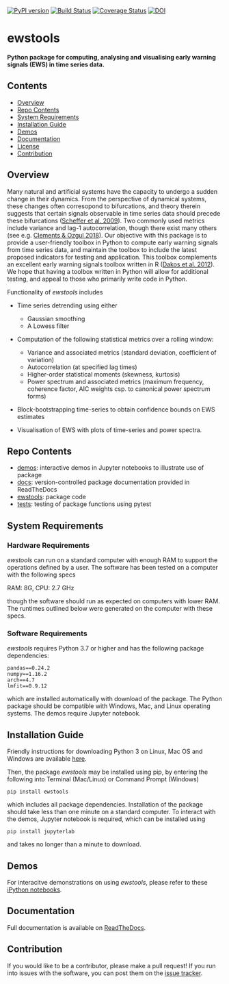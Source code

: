 [![PyPI version](https://badge.fury.io/py/ewstools.svg)](https://badge.fury.io/py/ewstools)
[![Build Status](https://travis-ci.com/ThomasMBury/ewstools.svg?branch=master)](https://travis-ci.com/ThomasMBury/ewstools)
[![Coverage Status](https://coveralls.io/repos/github/ThomasMBury/ewstools/badge.svg?branch=master&service=github)](https://coveralls.io/github/ThomasMBury/ewstools?branch=master&service=github)
[![DOI](https://zenodo.org/badge/DOI/10.5281/zenodo.3497512.svg)](https://doi.org/10.5281/zenodo.3497512)


# ewstools
**Python package for computing, analysing and visualising early warning signals (EWS)
in time series data.**

## Contents

- [Overview](#overview)
- [Repo Contents](#repo-contents)
- [System Requirements](#system-requirements)
- [Installation Guide](#installation-guide)
- [Demos](#demos)
- [Documentation](#documentation)
- [License](./LICENSE)
- [Contribution](#contribution)


## Overview

Many natural and artificial systems have the capacity to undergo a sudden change in their dynamics. From the perspective of dynamical systems, these changes often corresopond to bifurcations, and theory therein suggests that certain signals observable in time series data should precede these bifurcations ([Scheffer et al. 2009](https://www.nature.com/articles/nature08227)). Two commonly used metrics include variance and lag-1 autocorrelation, though there exist many others (see e.g. [Clements & Ozgul 2018](https://onlinelibrary.wiley.com/doi/full/10.1111/ele.12948)). Our objective with this package is to provide a user-friendly toolbox in Python to compute early warning signals from time series data, and maintain the toolbox to include the latest proposed indicators for testing and application. This toolbox complements an excellent early warning signals toolbox written in R ([Dakos et al. 2012](https://journals.plos.org/plosone/article?id=10.1371/journal.pone.0041010)). We hope that having a toolbox written in Python will allow for additional testing, and appeal to those who primarily write code in Python.

Functionality of *ewstools* includes

  - Time series detrending using either
    - Gaussian smoothing
    - A Lowess filter

  - Computation of the following statistical metrics over a rolling window:
    - Variance and associated metrics (standard deviation, coefficient of variation)
    - Autocorrelation (at specified lag times)
    - Higher-order statistical moments (skewness, kurtosis)
    - Power spectrum and associated metrics (maximum frequency, coherence factor, AIC weights csp. to canonical power spectrum forms)

  - Block-bootstrapping time-series to obtain confidence bounds on EWS estimates
  
  - Visualisation of EWS with plots of time-series and power spectra.
  

## Repo Contents

- [demos](./demos): interactive demos in Jupyter notebooks to illustrate use of package
- [docs](./docs): version-controlled package documentation provided in ReadTheDocs
- [ewstools](./ewstools): package code
- [tests](./tests): testing of package functions using pytest


## System Requirements

### Hardware Requirements

*ewstools* can run on a standard computer with enough RAM to support the operations defined by a user. The software has been tested on a computer with the following specs

RAM: 8G, CPU: 2.7 GHz

though the software should run as expected on computers with lower RAM. The runtimes outlined below were generated on the computer with these specs.

### Software Requirements

*ewstools* requires Python 3.7 or higher and has the following package dependencies:
```
pandas==0.24.2
numpy==1.16.2
arch==4.7
lmfit==0.9.12
```
which are installed automatically with download of the package. The Python package should be compatible with Windows, Mac, and Linux operating systems. The demos require Jupyter notebook.



## Installation Guide

Friendly instructions for downloading Python 3 on Linux, Mac OS and Windows are available [here](https://realpython.com/installing-python/).

Then, the package *ewstools* may be installed using pip, by entering the following into Terminal (Mac/Linux) or Command Prompt (Windows)
```
pip install ewstools
```
which includes all package dependencies. Installation of the package should take less than one minute on a standard computer. To interact with the demos, Jupyter notebook is required, which can be installed using
```
pip install jupyterlab
```
and takes no longer than a minute to download.


## Demos

For interacitve demonstrations on using *ewstools*, please refer to these [iPython notebooks](https://github.com/ThomasMBury/ewstools/tree/master/demos).

## Documentation

Full documentation is available on [ReadTheDocs](https://ewstools.readthedocs.io/en/latest/).

## Contribution

If you would like to be a contributor, please make a pull request!
If you run into issues with the software, you can post them on the [issue tracker](https://github.com/ThomasMBury/ewstools/issues).


